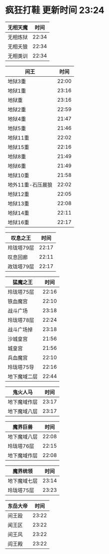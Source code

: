 # 疯狂打鞋 更新时间 23:24

| 无相天魔   | 时间    |
|--------|-------|
| 无相炼狱 | 22:34 |
| 无相夭狼 | 22:34 |
| 无相类训 | 22:34 |

| 间王   | 时间    |
|--------|-------|
| 地狱3重 | 22:00 |
| 地狱1重 | 23:16 |
| 地狱重 | 23:16 |
| 地狱2重 | 22:59 |
| 地狱4重 | 21:47 |
| 地狱5重 | 21:46 |
| 地狱11重 | 22:02 |
| 地狱15重 | 22:16 |
| 地狱8重 | 21:49 |
| 地狱6重 | 21:49 |
| 地狱10重 | 21:58 |
| 地外11重-石压晨狼 | 22:02 |
| 地狱12重 | 22:05 |
| 地狱13重 | 22:08 |
| 地狱14重 | 22:11 |
| 地狱16重 | 22:17 |

| 叹息之王   | 时间    |
|--------|-------|
| 玲珑塔79层 | 22:17 |
| 叹息回廊 | 22:11 |
| 政珑塔79层 | 22:17 |

| 猛魔之王   | 时间    |
|--------|-------|
| 玲珑塔75层 | 22:16 |
| 铁血魔宫 | 22:10 |
| 战斗广场 | 23:18 |
| 玲珑塔78层 | 22:24 |
| 战斗广场掉 | 23:18 |
| 沙城皇宫 | 21:56 |
| 城皇宫 | 21:56 |
| 兵血魔宫 | 22:10 |
| 玲珑塔75导 | 22:16 |
| 地下魔域二层 | 22:44 |

| 鬼火人马   | 时间    |
|--------|-------|
| 地下魔域作层 | 23:17 |
| 地下魔域八层 | 23:17 |

| 魔界巨兽   | 时间    |
|--------|-------|
| 地下魔域八层 | 22:08 |
| 玲珑塔76层 | 22:15 |
| 地下魔域作层 | 22:08 |

| 魔界统领   | 时间    |
|--------|-------|
| 地下魔域七层 | 23:14 |
| 玲珑塔75层 | 23:23 |

| 东岳大帝   | 时间    |
|--------|-------|
| 间王殴 | 23:22 |
| 闻王区 | 23:22 |
| 间王风 | 23:22 |
| 阎王殿 | 23:22 |